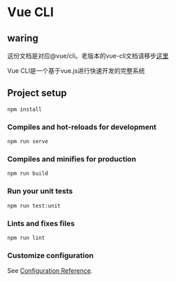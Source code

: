 # Vue CLI

## waring
这份文档是对应@vue/cli。老版本的vue-cli文档请移步[这里](https://github.com/vuejs/vue-cli/tree/v2#vue-cli--)

Vue CLI是一个基于vue.js进行快速开发的完整系统



## Project setup
```
npm install
```

### Compiles and hot-reloads for development
```
npm run serve
```

### Compiles and minifies for production
```
npm run build
```

### Run your unit tests
```
npm run test:unit
```

### Lints and fixes files
```
npm run lint
```

### Customize configuration
See [Configuration Reference](https://cli.vuejs.org/config/).